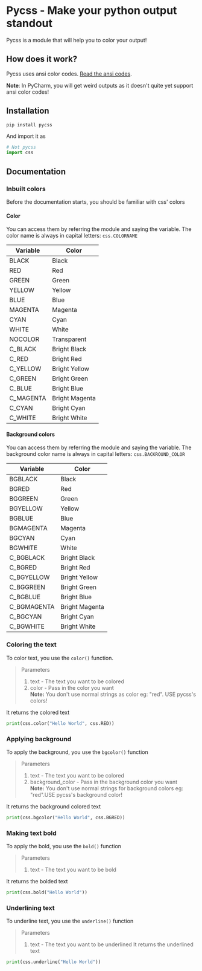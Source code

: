 # Pycss - Make your python output standout
Pycss is a module that will help you to color your output!

## How does it work?
Pycss uses ansi color codes. [Read the ansi codes](https://www.lihaoyi.com/post/BuildyourownCommandLinewithANSIescapecodes.html).

**Note**: In PyCharm, you will get weird outputs as it doesn't quite yet support ansi color codes!

## Installation
```commandline
pip install pycss
```
And import it as
```python
# Not pycss
import css
```

## Documentation
### Inbuilt colors
Before the documentation starts, you should be familiar with css' colors  
#### Color
You can access them by referring the module and saying the variable. The color name is always in capital letters: 
`css.COLORNAME`

| Variable  | Color          |
|-----------|----------------|
| BLACK     | Black          |
| RED       | Red            |
| GREEN     | Green          |
| YELLOW    | Yellow         |
| BLUE      | Blue           |
| MAGENTA   | Magenta        |
| CYAN      | Cyan           |
| WHITE     | White          |
| NOCOLOR   | Transparent    |
| C_BLACK   | Bright Black   |
| C_RED     | Bright Red     |
| C_YELLOW  | Bright Yellow  |
| C_GREEN   | Bright Green   |
| C_BLUE    | Bright Blue    |
| C_MAGENTA | Bright Magenta |
| C_CYAN    | Bright Cyan    |
| C_WHITE   | Bright White   |

#### Background colors
You can access them by referring the module and saying the variable. The background color name is always in capital letters: 
`css.BACKROUND_COLOR`

| Variable    | Color          |
|-------------|----------------|
| BGBLACK     | Black          |
| BGRED       | Red            |
| BGGREEN     | Green          |
| BGYELLOW    | Yellow         |
| BGBLUE      | Blue           |
| BGMAGENTA   | Magenta        |
| BGCYAN      | Cyan           |
| BGWHITE     | White          |
| C_BGBLACK   | Bright Black   |
| C_BGRED     | Bright Red     |
| C_BGYELLOW  | Bright Yellow  |
| C_BGGREEN   | Bright Green   |
| C_BGBLUE    | Bright Blue    |
| C_BGMAGENTA | Bright Magenta |
| C_BGCYAN    | Bright Cyan    |
| C_BGWHITE   | Bright White   |

### Coloring the text
To color text, you use the `color()` function.  
> Parameters
> 1. text - The text you want to be colored
> 2. color - Pass in the color you want  
**Note:** You don't use normal strings as color eg: "red". USE pycss's colors!

It returns the colored text

```python
print(css.color("Hello World", css.RED))
```

### Applying background
To apply the background, you use the `bgcolor()` function

> Parameters
> 1. text - The text you want to be colored
> 2. background_color - Pass in the background color you want   
**Note:** You don't use normal strings for background colors eg: "red".USE pycss's background color!

It returns the background colored text

```python
print(css.bgcolor("Hello World", css.BGRED))
```

### Making text bold
To apply the bold, you use the `bold()` function

> Parameters
> 1. text - The text you want to be bold

It returns the bolded text

```python
print(css.bold("Hello World"))
```

### Underlining text
To underline text, you use the `underline()` function

> Parameters
> 1. text - The text you want to be underlined
It returns the underlined text

```python
print(css.underline("Hello World"))
```